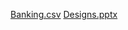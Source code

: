 [Banking.csv](https://github.com/user-attachments/files/20508751/Banking.csv)
[Designs.pptx](https://github.com/user-attachments/files/20508754/Designs.pptx)
